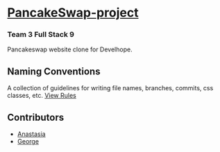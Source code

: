 # [PancakeSwap-project](https://pancakeswap.finance) 

### Team 3 Full Stack 9

Pancakeswap website clone for Develhope.

## Naming Conventions

A collection of guidelines for writing file names, branches, commits, css classes, etc. [View Rules](https://github.com/AndreaPossidente/team-project-nintendo/blob/main/naming-conventions.md)

## Contributors

- [Anastasia](https://github.com/AnastasiaGandolfi)
- [George](https://github.com/georgev-97)
